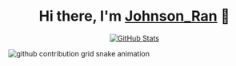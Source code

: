 <p>
  <h1 align="center">
    <b>Hi there, I'm <a href="https://e11z.net">Johnson_Ran</a> 👋</b>
  </h1>
</p>

<p align="center">
  <a href="https://github.com/JohnsonRan">
    <img alt="GitHub Stats" src="https://github-readme-stats.vercel.app/api?username=JohnsonRan&hide=issues&hide_title=true&include_all_commits=true&bg_color=45,FF3CAC,784BA0,2B86C5&title_color=fff&text_color=fff" />
    </a>
</p>

![github contribution grid snake animation](https://github.com/JohnsonRan/JohnsonRan/blob/out/github-contribution-grid-snake.svg)